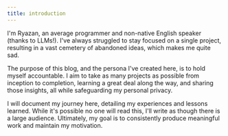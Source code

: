```yaml
---
title: introduction
---
```


I'm Ryazan, an average programmer and non-native English speaker (thanks to LLMs!). I've always struggled to stay focused on a single project, resulting in a vast cemetery of abandoned ideas, which makes me quite sad.

The purpose of this blog, and the persona I've created here, is to hold myself accountable. I aim to take as many projects as possible from inception to completion, learning a great deal along the way, and sharing those insights, all while safeguarding my personal privacy.

I will document my journey here, detailing my experiences and lessons learned. While it's possible no one will read this, I'll write as though there is a large audience. Ultimately, my goal is to consistently produce meaningful work and maintain my motivation.
